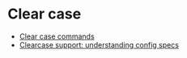 # Clear case
- [Clear case commands](./windows-tips/clear-case/clearcase.md)
- [Clearcase support: understanding config specs](./windows-tips/clear-case/clearcase-support--understanding-config-specs.md)
